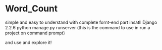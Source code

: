 # Word_Count
simple and easy to understand with complete fornt-end part
insatll Django 2.2.6
python manage.py runserver (this is the command to use in run a project on command prompt)


and use and explore it!
